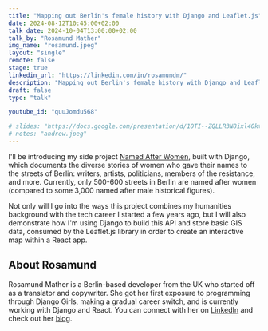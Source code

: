 ```yaml
---
title: "Mapping out Berlin's female history with Django and Leaflet.js"
date: 2024-08-12T10:45:00+02:00
talk_date: 2024-10-04T13:00:00+02:00
talk_by: "Rosamund Mather"
img_name: "rosamund.jpeg"
layout: "single"
remote: false
stage: true
linkedin_url: "https://linkedin.com/in/rosamundm/"
description: "Mapping out Berlin's female history with Django and Leaflet.js"
draft: false
type: "talk"

youtube_id: "quuJomdu568"

# slides: "https://docs.google.com/presentation/d/1OTI--ZQLLR3N8ixl4OktEwbXfiau_0BNXicl_3j5uYc/edit?usp=sharing"
# notes: "andrew.jpeg"
---
```


I'll be introducing my side project [Named After Women](https://named-after-women.berlin/), built with Django, which documents the diverse stories of women who gave their names to the streets of Berlin: writers, artists, politicians, members of the resistance, and more. Currently, only 500-600 streets in Berlin are named after women (compared to some 3,000 named after male historical figures).

Not only will I go into the ways this project combines my humanities background with the tech career I started a few years ago, but I will also demonstrate how I'm using Django to build this API and store basic GIS data, consumed by the Leaflet.js library in order to create an interactive map within a React app.

## About Rosamund

Rosamund Mather is a Berlin-based developer from the UK who started off as a translator and copywriter. She got her first exposure to programming through Django Girls, making a gradual career switch, and is currently working with Django and React. You can connect with her on [LinkedIn](https://www.linkedin.com/in/rosamundm/) and check out her [blog](https://rosamund.dev).
